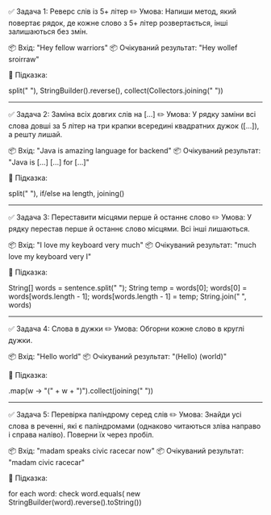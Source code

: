 ✅ Задача 1: Реверс слів із 5+ літер
✏️ Умова:
Напиши метод, який повертає рядок, 
де кожне слово з 5+ літер розвертається,
інші залишаються без змін.

📦 Вхід: "Hey fellow warriors"
📦 Очікуваний результат: "Hey wollef sroirraw"

🧠 Підказка:

split(" "), StringBuilder().reverse(), 
collect(Collectors.joining(" "))

--------------------------------------------------

✅ Задача 2: Заміна всіх довгих слів на [...]
✏️ Умова:
У рядку заміни всі слова довші за 5 літер на
три крапки всередині квадратних дужок ([...]),
а решту лишай.

📦 Вхід: "Java is amazing language for backend"
📦 Очікуваний результат: "Java is [...] [...] for [...]"

🧠 Підказка:

split(" "), if/else на length, joining()

------------------------------------------------

✅ Задача 3: Переставити місцями перше й останнє слово
✏️ Умова:
У рядку перестав перше й останнє слово місцями. 
Всі інші лишаються.

📦 Вхід: "I love my keyboard very much"
📦 Очікуваний результат: "much love my keyboard very I"

🧠 Підказка:

String[] words = sentence.split(" ");
String temp = words[0];
words[0] = words[words.length - 1];
words[words.length - 1] = temp;
String.join(" ", words)

----------------------------------------------

✅ Задача 4: Слова в дужки
✏️ Умова:
Обгорни кожне слово в круглі дужки.

📦 Вхід: "Hello world"
📦 Очікуваний результат: "(Hello) (world)"

🧠 Підказка:

.map(w -> "(" + w + ")").collect(joining(" "))

-----------------------------------------------

✅ Задача 5: Перевірка паліндрому серед слів
✏️ Умова:
Знайди усі слова в реченні, які є паліндромами 
(однаково читаються зліва направо і справа наліво).
Поверни їх через пробіл.

📦 Вхід: "madam speaks civic racecar now"
📦 Очікуваний результат: "madam civic racecar"

🧠 Підказка:

for each word: check word.equals(
new StringBuilder(word).reverse().toString())